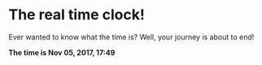 # The real time clock!

Ever wanted to know what the time is? Well, your journey is about to end!

**The time is Nov 05, 2017, 17:49**